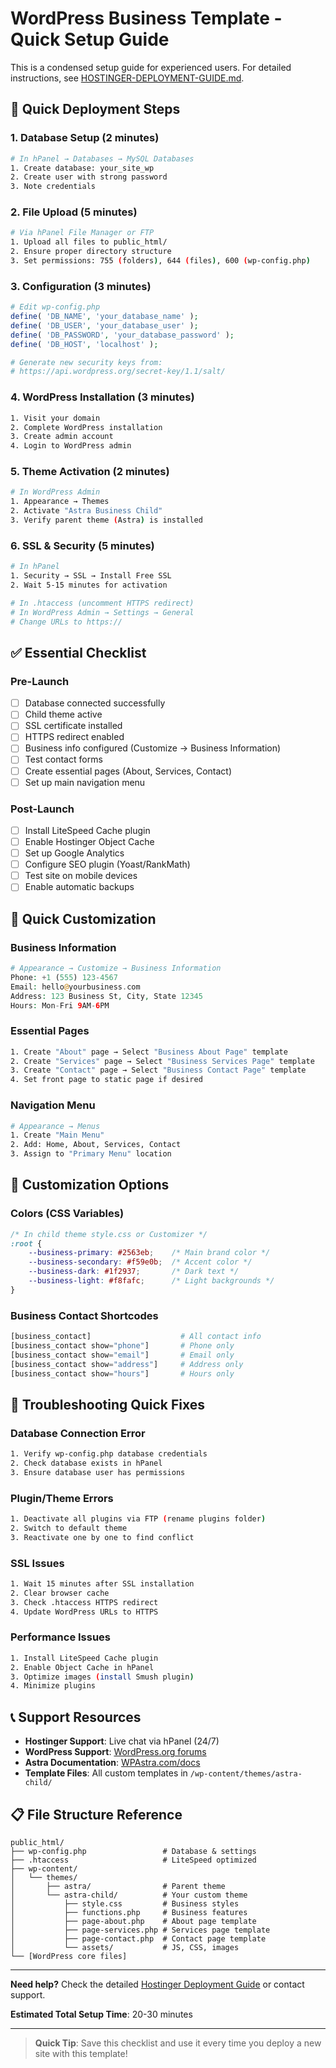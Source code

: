 # WordPress Business Template - Quick Setup Guide

This is a condensed setup guide for experienced users. For detailed instructions, see [HOSTINGER-DEPLOYMENT-GUIDE.md](HOSTINGER-DEPLOYMENT-GUIDE.md).

## 🚀 Quick Deployment Steps

### 1. Database Setup (2 minutes)
```bash
# In hPanel → Databases → MySQL Databases
1. Create database: your_site_wp
2. Create user with strong password
3. Note credentials
```

### 2. File Upload (5 minutes)
```bash
# Via hPanel File Manager or FTP
1. Upload all files to public_html/
2. Ensure proper directory structure
3. Set permissions: 755 (folders), 644 (files), 600 (wp-config.php)
```

### 3. Configuration (3 minutes)
```php
# Edit wp-config.php
define( 'DB_NAME', 'your_database_name' );
define( 'DB_USER', 'your_database_user' );
define( 'DB_PASSWORD', 'your_database_password' );
define( 'DB_HOST', 'localhost' );

# Generate new security keys from:
# https://api.wordpress.org/secret-key/1.1/salt/
```

### 4. WordPress Installation (3 minutes)
```bash
1. Visit your domain
2. Complete WordPress installation
3. Create admin account
4. Login to WordPress admin
```

### 5. Theme Activation (2 minutes)
```bash
# In WordPress Admin
1. Appearance → Themes
2. Activate "Astra Business Child"
3. Verify parent theme (Astra) is installed
```

### 6. SSL & Security (5 minutes)
```bash
# In hPanel
1. Security → SSL → Install Free SSL
2. Wait 5-15 minutes for activation

# In .htaccess (uncomment HTTPS redirect)
# In WordPress Admin → Settings → General
# Change URLs to https://
```

## ✅ Essential Checklist

### Pre-Launch
- [ ] Database connected successfully
- [ ] Child theme active
- [ ] SSL certificate installed
- [ ] HTTPS redirect enabled
- [ ] Business info configured (Customize → Business Information)
- [ ] Test contact forms
- [ ] Create essential pages (About, Services, Contact)
- [ ] Set up main navigation menu

### Post-Launch
- [ ] Install LiteSpeed Cache plugin
- [ ] Enable Hostinger Object Cache
- [ ] Set up Google Analytics
- [ ] Configure SEO plugin (Yoast/RankMath)
- [ ] Test site on mobile devices
- [ ] Enable automatic backups

## 🔧 Quick Customization

### Business Information
```php
# Appearance → Customize → Business Information
Phone: +1 (555) 123-4567
Email: hello@yourbusiness.com
Address: 123 Business St, City, State 12345
Hours: Mon-Fri 9AM-6PM
```

### Essential Pages
```bash
1. Create "About" page → Select "Business About Page" template
2. Create "Services" page → Select "Business Services Page" template
3. Create "Contact" page → Select "Business Contact Page" template
4. Set front page to static page if desired
```

### Navigation Menu
```bash
# Appearance → Menus
1. Create "Main Menu"
2. Add: Home, About, Services, Contact
3. Assign to "Primary Menu" location
```

## 🎨 Customization Options

### Colors (CSS Variables)
```css
/* In child theme style.css or Customizer */
:root {
    --business-primary: #2563eb;    /* Main brand color */
    --business-secondary: #f59e0b;  /* Accent color */
    --business-dark: #1f2937;       /* Dark text */
    --business-light: #f8fafc;      /* Light backgrounds */
}
```

### Business Contact Shortcodes
```php
[business_contact]                    # All contact info
[business_contact show="phone"]       # Phone only
[business_contact show="email"]       # Email only
[business_contact show="address"]     # Address only
[business_contact show="hours"]       # Hours only
```

## 🚨 Troubleshooting Quick Fixes

### Database Connection Error
```bash
1. Verify wp-config.php database credentials
2. Check database exists in hPanel
3. Ensure database user has permissions
```

### Plugin/Theme Errors
```bash
1. Deactivate all plugins via FTP (rename plugins folder)
2. Switch to default theme
3. Reactivate one by one to find conflict
```

### SSL Issues
```bash
1. Wait 15 minutes after SSL installation
2. Clear browser cache
3. Check .htaccess HTTPS redirect
4. Update WordPress URLs to HTTPS
```

### Performance Issues
```bash
1. Install LiteSpeed Cache plugin
2. Enable Object Cache in hPanel
3. Optimize images (install Smush plugin)
4. Minimize plugins
```

## 📞 Support Resources

- **Hostinger Support**: Live chat via hPanel (24/7)
- **WordPress Support**: [WordPress.org forums](https://wordpress.org/support/)
- **Astra Documentation**: [WPAstra.com/docs](https://wpastra.com/docs/)
- **Template Files**: All custom templates in `/wp-content/themes/astra-child/`

## 📋 File Structure Reference

```
public_html/
├── wp-config.php                 # Database & settings
├── .htaccess                     # LiteSpeed optimized
├── wp-content/
│   └── themes/
│       ├── astra/                # Parent theme
│       └── astra-child/          # Your custom theme
│           ├── style.css         # Business styles
│           ├── functions.php     # Business features
│           ├── page-about.php    # About page template
│           ├── page-services.php # Services page template
│           ├── page-contact.php  # Contact page template
│           └── assets/           # JS, CSS, images
└── [WordPress core files]
```

---

**Need help?** Check the detailed [Hostinger Deployment Guide](HOSTINGER-DEPLOYMENT-GUIDE.md) or contact support.

**Estimated Total Setup Time**: 20-30 minutes

---

> **Quick Tip**: Save this checklist and use it every time you deploy a new site with this template!